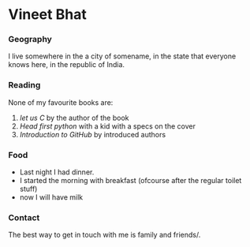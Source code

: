 # Vineet Bhat

### Geography
I live somewhere in the a city of somename, in the state that everyone knows here, in the republic of India.

### Reading
None of my favourite books are:
1. *let us C* by the author of the book
2. *Head first python* with a kid with a specs on the cover
3. *Introduction to GitHub* by introduced authors

### Food
- Last night I had dinner.
- I started the morning with breakfast (ofcourse after the regular toilet stuff)
- now I will have milk

### Contact
The best way to get in touch with me is family  and friends/.
